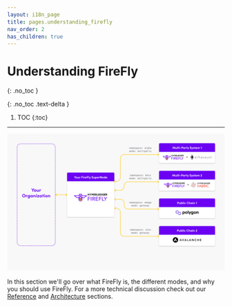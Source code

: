 ```yaml
---
layout: i18n_page
title: pages.understanding_firefly
nav_order: 2
has_children: true
---
```


# Understanding FireFly
{: .no_toc }

{: .no_toc .text-delta }

1. TOC
{:toc}

---

![Hyperledger FireFly features](../images/understanding_firefly1.png)

In this section we'll go over what FireFly is, the different modes, and why you should use FireFly. For a more technical discussion check out our [Reference](../reference/) and [Architecture](../architecture/) sections.
